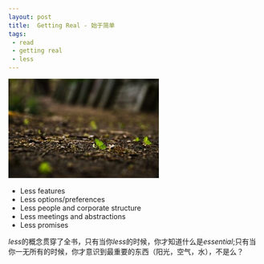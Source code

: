 ```yaml
---
layout: post
title:  Getting Real - 始于简单
tags:
 - read
 - getting real
 - less
---
```


![始于简单](/images/getting_real_build_less.jpg "始于简单")

 - Less features
 - Less options/preferences
 - Less people and corporate structure
 - Less meetings and abstractions
 - Less promises

<!-- end_preview -->

*less*的概念贯穿了全书，只有当你*less*的时候，你才知道什么是*essential*;只有当你一无所有的时候，你才意识到最重要的东西（阳光，空气，水），不是么？

